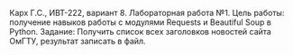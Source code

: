 Карх Г.С., ИВТ-222, вариант 8.
Лабораторная работа №1.
Цель работы: получение навыков работы с модулями Requests и Beautiful Soup в Python.
Задание: Получить список всех заголовков новостей сайта ОмГТУ, результат записать в файл.
